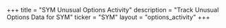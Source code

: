 +++
title = "SYM Unusual Options Activity"
description = "Track Unusual Options Data for SYM"
ticker = "SYM"
layout = "options_activity"
+++

